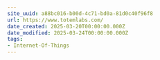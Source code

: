 ```yaml
---
site_uuid: a88bc016-b00d-4c71-bd0a-81d0c40f96f8
url: https://www.totemlabs.com/
date_created: 2025-03-20T00:00:00.000Z
date_modified: 2025-03-24T00:00:00.000Z
tags:
- Internet-Of-Things
---
```







